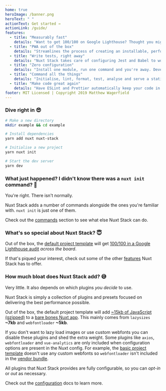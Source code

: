 ```yaml
---
home: true
heroImage: /banner.png
heroText: " "
actionText: Get started →
actionLink: /guide/
features:
  - title: "Measurably fast"
    details: "Want to get 100/100 on Google Lighthouse? Thought you might. Nuxt Stack lays the foundation needed to build a Performant Web App."
  - title: "PWA out of the box"
    details: "Streamlines the process of creating an installable, performant Progressive Web App using a suite of battle-tested tools, modules and techniques."
  - title: "Write tests, right away"
    details: "Nuxt Stack takes care of configuring Jest and Babel to work with Vue and Nuxt out of the box—freeing you to focus on writing tests not tooling."
  - title: "Zero configuration"
    details: "Install one module, run one command and you're away. Develop a production ready app in a fraction of the time."
  - title: "Command all the things"
    details: "Initialise, lint, format, test, analyse and serve a static app with a suite of new commands added to Nuxt's CLI."
  - title: "Make code great again"
    details: "Have ESLint and Prettier automatically keep your code in check so you can focus on some real problems."
footer: MIT Licensed | Copyright 2019 Matthew Wagerfield
---
```


### Dive right in :sunglasses:

```bash
# Make a new directory
mkdir example && cd example

# Install dependencies
yarn add nuxt nuxt-stack

# Initialise a new project
yarn nuxt init

# Start the dev server
yarn dev
```

### What just happened? I didn't know there was a `nuxt init` command? :thinking:

You're right. There isn't normally.

Nuxt Stack adds a number of commands alongside the ones you're familiar with. `nuxt init` is just one of them.

Check out the [commands](/commands/) section to see what else Nuxt Stack can do.

### What's so special about Nuxt Stack? :innocent:

Out of the box, the [default project template][fancy-example] will get [100/100 in a Google Lighthouse audit][google-lighthouse-report] _across the board_.

If that's piqued your interest, check out some of the other [features](/guide/features.html) Nuxt Stack has to offer.

### How much bloat does Nuxt Stack add? :sweat_smile:

Very little. It also depends on which plugins _you decide_ to use.

Nuxt Stack is simply a collection of plugins and presets focused on delivering the best performance possible.

Out of the box, the default project template will add [~15kb of JavaScript (gzipped)][fancy-stats] to a [bare bones Nuxt app][benchmark-stats]. This mainly comes from `lazysizes` **~7kb** and `webfontloader` **~5kb**.

If you don't want to lazy load images or use custom webfonts you can disable these plugins and shed the extra weight. Some plugins like `axios`, `webfontloader` and `vue-analytics` are only included when configuration options are present in the Nuxt config. For example, the [basic project template][basic-example] doesn't use any custom webfonts so `webfontloader` isn't included in the [vendor bundle][basic-stats].

All plugins that Nuxt Stack provides are fully configurable, so you can _opt-in_ or _out_ as necessary.

Check out the [configuration](/module/configuration.html) docs to learn more.

[google-lighthouse-report]: https://lighthouse-dot-webdotdevsite.appspot.com/lh/html?url=https://fancy-example.nuxtstack.org
[benchmark-stats]: https://benchmark-stats.nuxtstack.org/client.html
[basic-example]: https://basic-example.nuxtstack.org
[basic-stats]: https://basic-stats.nuxtstack.org/client.html
[fancy-example]: https://fancy-example.nuxtstack.org
[fancy-stats]: https://fancy-stats.nuxtstack.org/client.html
